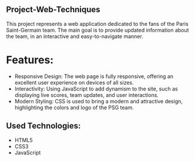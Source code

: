 ## Project-Web-Techniques
This project represents a web application dedicated to the fans of the Paris Saint-Germain team. The main goal is to provide updated information about the team, in an interactive and easy-to-navigate manner.

# Features:
- Responsive Design: The web page is fully responsive, offering an excellent user experience on devices of all sizes.
- Interactivity: Using JavaScript to add dynamism to the site, such as displaying live scores, team updates, and user interactions.
- Modern Styling: CSS is used to bring a modern and attractive design, highlighting the colors and logo of the PSG team.
## Used Technologies:
- HTML5
- CSS3
- JavaScript
